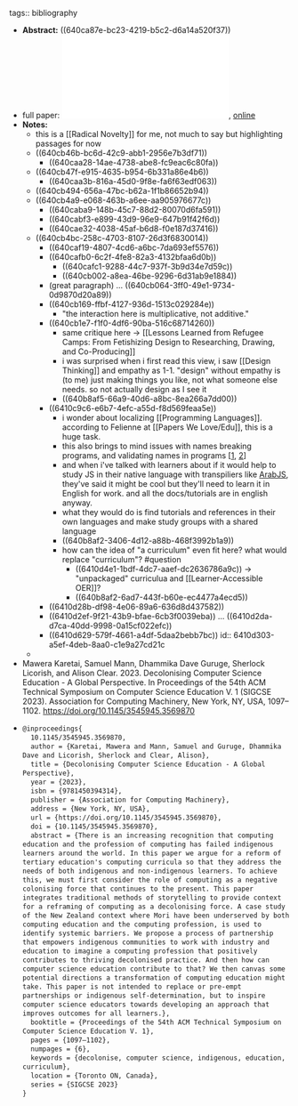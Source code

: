 tags:: bibliography

- **Abstract:** ((640ca87e-bc23-4219-b5c2-d6a14a520f37))
- full paper: ![local copy](../assets/decolonising-cse-global-perspective_1678551115123_0.pdf), [online](https://dl.acm.org/doi/pdf/10.1145/3545945.3569870)
- **Notes:**
	- this is a [[Radical Novelty]] for me, not much to say but highlighting passages for now
	- ((640cb46b-bc6d-42c9-abb1-2956e7b3df71))
		- ((640caa28-14ae-4738-abe8-fc9eac6c80fa))
	- ((640cb47f-e915-4635-b954-6b331a86e4b6))
		- ((640caa3b-816a-45d0-9f8e-fa6f63edf063))
	- ((640cb494-656a-47bc-b62a-1f1b86652b94))
	- ((640cb4a9-e068-463b-a6ee-aa905976677c))
		- ((640caba9-148b-45c7-88d2-80070d6fa591))
		- ((640cabf3-e899-43d9-96e9-647b91f42f6d))
		- ((640cae32-4038-45af-b6d8-f0e187d37416))
	- ((640cb4bc-258c-4703-8107-26d3f6830014))
		- ((640caf19-4807-4cd6-a6bc-7da693ef5576))
		- ((640cafb0-6c2f-4fe8-82a3-4132bfaa6d0b))
			- ((640cafc1-9288-44c7-937f-3b9d34e7d59c))
			- ((640cb002-a8ea-46be-9296-6d31ab9e1884))
		- (great paragraph) ... ((640cb064-3ff0-49e1-9734-0d9870d20a89))
		- ((640cb169-ffbf-4127-936d-1513c029284e))
			- "the interaction here is multiplicative, not additive."
		- ((640cb1e7-f1f0-4df6-90ba-516c68714260))
			- same critique here -> [[Lessons Learned from Refugee Camps: From Fetishizing Design to Researching, Drawing, and Co-Producing]]
			- i was surprised when i first read this view, i saw [[Design Thinking]] and empathy as 1-1.  "design" without empathy is (to me) just making things you like, not what someone else needs.  so not actually design as I see it
			- ((640b8af5-66a9-40d6-a8bc-8ea266a7dd00))
		- ((6410c9c6-e6b7-4efc-a55d-f8d569feaa5e))
			- i wonder about localizing [[Programming Languages]].  according to Felienne at [[Papers We Love/Edu]], this is a huge task.
			- this also brings to mind issues with names breaking programs, and validating names in programs [[1](https://dev.to/carlymho/whats-in-a-name-validation-4b41), [2](https://www.kalzumeus.com/2010/06/17/falsehoods-programmers-believe-about-names/)]
			- and when i've talked with learners about if it would help to study JS in their native language with transpiliers like [ArabJS](https://github.com/ArabJs/arabJs), they've said it might be cool but they'll need to learn it in English for work. and all the docs/tutorials are in english anyway.
			- what they would do is find tutorials and references in their own languages and make study groups with a shared language
			- ((640b8af2-3406-4d12-a88b-468f3992b1a9))
			- how can the idea of "a curriculum" even fit here? what would replace "curriculum"? #question
				- ((6410d4e1-1bdf-4dc7-aaef-dc2636786a9c)) -> "unpackaged" curriculua and [[Learner-Accessible OER]]?
				- ((640b8af2-6ad7-443f-b60e-ec4477a4ecd5))
		- ((6410d28b-df98-4e06-89a6-636d8d437582))
		- ((6410d2ef-9f21-43b9-bfae-6cb3f0039eba)) ... ((6410d2da-d7ca-40dd-9998-0a15cf022efc))
		- ((6410d629-579f-4661-a4df-5daa2bebb7bc))
		  id:: 6410d303-a5ef-4deb-8aa0-c1e9a27cd21c
	-
- Mawera Karetai, Samuel Mann, Dhammika Dave Guruge, Sherlock Licorish, and Alison Clear. 2023. Decolonising Computer Science Education - A Global Perspective. In Proceedings of the 54th ACM Technical Symposium on Computer Science Education V. 1 (SIGCSE 2023). Association for Computing Machinery, New York, NY, USA, 1097–1102. https://doi.org/10.1145/3545945.3569870
- ```
  @inproceedings{
    10.1145/3545945.3569870,
    author = {Karetai, Mawera and Mann, Samuel and Guruge, Dhammika Dave and Licorish, Sherlock and Clear, Alison},
    title = {Decolonising Computer Science Education - A Global Perspective},
    year = {2023},
    isbn = {9781450394314},
    publisher = {Association for Computing Machinery},
    address = {New York, NY, USA},
    url = {https://doi.org/10.1145/3545945.3569870},
    doi = {10.1145/3545945.3569870},
    abstract = {There is an increasing recognition that computing education and the profession of computing has failed indigenous learners around the world. In this paper we argue for a reform of tertiary education's computing curricula so that they address the needs of both indigenous and non-indigenous learners. To achieve this, we must first consider the role of computing as a negative colonising force that continues to the present. This paper integrates traditional methods of storytelling to provide context for a reframing of computing as a decolonising force. A case study of the New Zealand context where Mori have been underserved by both computing education and the computing profession, is used to identify systemic barriers. We propose a process of partnership that empowers indigenous communities to work with industry and education to imagine a computing profession that positively contributes to thriving decolonised practice. And then how can computer science education contribute to that? We then canvas some potential directions a transformation of computing education might take. This paper is not intended to replace or pre-empt partnerships or indigenous self-determination, but to inspire computer science educators towards developing an approach that improves outcomes for all learners.},
    booktitle = {Proceedings of the 54th ACM Technical Symposium on Computer Science Education V. 1},
    pages = {1097–1102},
    numpages = {6},
    keywords = {decolonise, computer science, indigenous, education, curriculum},
    location = {Toronto ON, Canada},
    series = {SIGCSE 2023}
  }
  ```